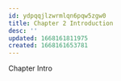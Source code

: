 ```yaml
---
id: ydpqqjlzwrmlqn6pqw5zgw0
title: Chapter 2 Introduction
desc: ''
updated: 1668161811975
created: 1668161653781
---
```

Chapter Intro